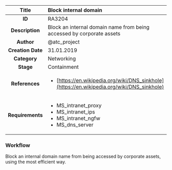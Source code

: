 | Title                       |  Block internal domain         |
|:---------------------------:|:--------------------|
| **ID**                      | RA3204            |
| **Description**             | Block an internal domain name from being accessed by corporate assets   |
| **Author**                  | @atc_project        |
| **Creation Date**           | 31.01.2019 |
| **Category**                | Networking      |
| **Stage**                   | Containment         |
| **References** |<ul><li>[https://en.wikipedia.org/wiki/DNS_sinkhole](https://en.wikipedia.org/wiki/DNS_sinkhole)</li></ul>|
| **Requirements** |<ul><li>MS_intranet_proxy</li><li>MS_intranet_ips</li><li>MS_intranet_ngfw</li><li>MS_dns_server</li></ul>|

### Workflow

Block an internal domain name from being accessed by corporate assets, using the most efficient way.  
